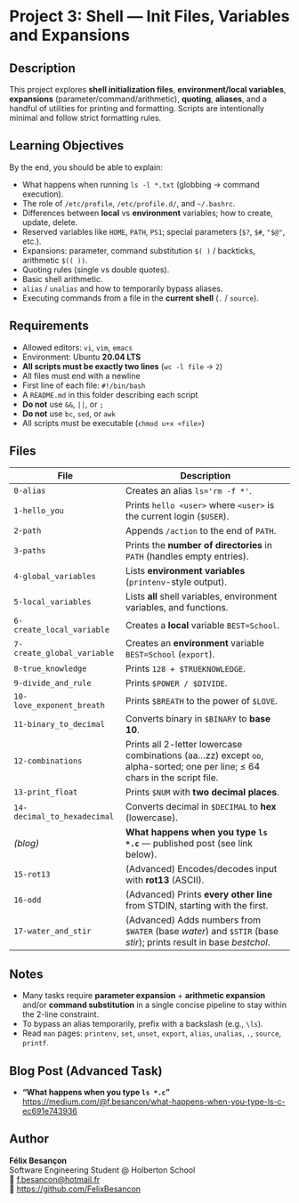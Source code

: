 # Project 3: Shell — Init Files, Variables and Expansions

## Description
This project explores **shell initialization files**, **environment/local variables**, **expansions** (parameter/command/arithmetic), **quoting**, **aliases**, and a handful of utilities for printing and formatting. Scripts are intentionally minimal and follow strict formatting rules.

## Learning Objectives
By the end, you should be able to explain:
- What happens when running `ls -l *.txt` (globbing → command execution).
- The role of `/etc/profile`, `/etc/profile.d/`, and `~/.bashrc`.
- Differences between **local** vs **environment** variables; how to create, update, delete.
- Reserved variables like `HOME`, `PATH`, `PS1`; special parameters (`$?`, `$#`, `"$@"`, etc.).
- Expansions: parameter, command substitution `$( )` / backticks, arithmetic `$(( ))`.
- Quoting rules (single vs double quotes).
- Basic shell arithmetic.
- `alias` / `unalias` and how to temporarily bypass aliases.
- Executing commands from a file in the **current shell** (`.` / `source`).

## Requirements
- Allowed editors: `vi`, `vim`, `emacs`
- Environment: Ubuntu **20.04 LTS**
- **All scripts must be exactly two lines** (`wc -l file` → `2`)
- All files must end with a newline
- First line of each file: `#!/bin/bash`
- A `README.md` in this folder describing each script
- **Do not** use `&&`, `||`, or `;`
- **Do not** use `bc`, `sed`, or `awk`
- All scripts must be executable (`chmod u+x <file>`)

## Files

| File | Description |
|------|-------------|
| `0-alias` | Creates an alias `ls='rm -f *'`. |
| `1-hello_you` | Prints `hello <user>` where `<user>` is the current login (`$USER`). |
| `2-path` | Appends `/action` to the end of `PATH`. |
| `3-paths` | Prints the **number of directories** in `PATH` (handles empty entries). |
| `4-global_variables` | Lists **environment variables** (`printenv`-style output). |
| `5-local_variables` | Lists **all** shell variables, environment variables, and functions. |
| `6-create_local_variable` | Creates a **local** variable `BEST=School`. |
| `7-create_global_variable` | Creates an **environment** variable `BEST=School` (`export`). |
| `8-true_knowledge` | Prints `128 + $TRUEKNOWLEDGE`. |
| `9-divide_and_rule` | Prints `$POWER / $DIVIDE`. |
| `10-love_exponent_breath` | Prints `$BREATH` to the power of `$LOVE`. |
| `11-binary_to_decimal` | Converts binary in `$BINARY` to **base 10**. |
| `12-combinations` | Prints all 2-letter lowercase combinations (aa…zz) except `oo`, alpha-sorted; one per line; ≤ 64 chars in the script file. |
| `13-print_float` | Prints `$NUM` with **two decimal places**. |
| `14-decimal_to_hexadecimal` | Converts decimal in `$DECIMAL` to **hex** (lowercase). |
| *(blog)* | **What happens when you type `ls *.c`** — published post (see link below). |
| `15-rot13` | (Advanced) Encodes/decodes input with **rot13** (ASCII). |
| `16-odd` | (Advanced) Prints **every other line** from STDIN, starting with the first. |
| `17-water_and_stir` | (Advanced) Adds numbers from `$WATER` (base *water*) and `$STIR` (base *stir*); prints result in base *bestchol*. |

## Notes
- Many tasks require **parameter expansion** + **arithmetic expansion** and/or **command substitution** in a single concise pipeline to stay within the 2-line constraint.
- To bypass an alias temporarily, prefix with a backslash (e.g., `\ls`).
- Read `man` pages: `printenv`, `set`, `unset`, `export`, `alias`, `unalias`, `.`, `source`, `printf`.

## Blog Post (Advanced Task)
- **“What happens when you type `ls *.c`”**  
  https://medium.com/@f.besancon/what-happens-when-you-type-ls-c-ec691e743936

## Author
**Félix Besançon**  
Software Engineering Student @ Holberton School  
📧 f.besancon@hotmail.fr  
🔗 https://github.com/FelixBesancon
